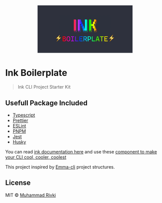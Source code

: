 <h1 align="center">
  <img src="assets/logo.png" width="300" />
</h1>

# Ink Boilerplate

> Ink CLI Project Starter Kit

## Usefull Package Included

- [Typescript](http://www.typescriptlang.org/)
- [Prettier](https://prettier.io/)
- [ESLint](https://eslint.org/)
- [PNPM](https://pnpm.js.org/)
- [Jest](https://jestjs.io/)
- [Husky](https://github.com/typicode/husky)

You can read [ink documentation here](https://github.com/vadimdemedes/ink) and use these [component to make your CLI cool, cooler, coolest](https://github.com/vadimdemedes/ink#useful-components)

This project inspired by [Emma-cli](https://github.com/maticzav/emma-cli/) project structures.

## License

MIT © [Muhammad Rivki](https://github.com/mikqi/)
